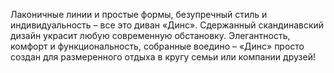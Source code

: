 Лаконичные линии и простые формы, безупречный стиль и индивидуальность – все это диван «Динс». 
Сдержанный скандинавский дизайн украсит любую современную обстановку. 
Элегантность, комфорт и функциональность, собранные воедино – «Динс» просто создан для размеренного отдыха в кругу семьи или компании друзей!